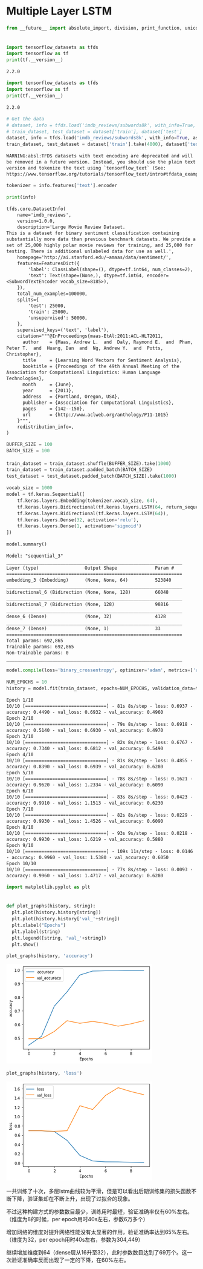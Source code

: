 # Multiple Layer LSTM


```python
from __future__ import absolute_import, division, print_function, unicode_literals


import tensorflow_datasets as tfds
import tensorflow as tf
print(tf.__version__)
```

    2.2.0



```python
import tensorflow_datasets as tfds
import tensorflow as tf
print(tf.__version__)
```

    2.2.0



```python
# Get the data
# dataset, info = tfds.load('imdb_reviews/subwords8k', with_info=True, as_supervised=True)
# train_dataset, test_dataset = dataset['train'], dataset['test']
dataset, info = tfds.load('imdb_reviews/subwords8k', with_info=True, as_supervised=True)
train_dataset, test_dataset = dataset['train'].take(4000), dataset['test'].take(1000)

```

    WARNING:absl:TFDS datasets with text encoding are deprecated and will be removed in a future version. Instead, you should use the plain text version and tokenize the text using `tensorflow_text` (See: https://www.tensorflow.org/tutorials/tensorflow_text/intro#tfdata_example)



```python
tokenizer = info.features['text'].encoder
```


```python
print(info)
```

    tfds.core.DatasetInfo(
        name='imdb_reviews',
        version=1.0.0,
        description='Large Movie Review Dataset.
    This is a dataset for binary sentiment classification containing substantially more data than previous benchmark datasets. We provide a set of 25,000 highly polar movie reviews for training, and 25,000 for testing. There is additional unlabeled data for use as well.',
        homepage='http://ai.stanford.edu/~amaas/data/sentiment/',
        features=FeaturesDict({
            'label': ClassLabel(shape=(), dtype=tf.int64, num_classes=2),
            'text': Text(shape=(None,), dtype=tf.int64, encoder=<SubwordTextEncoder vocab_size=8185>),
        }),
        total_num_examples=100000,
        splits={
            'test': 25000,
            'train': 25000,
            'unsupervised': 50000,
        },
        supervised_keys=('text', 'label'),
        citation="""@InProceedings{maas-EtAl:2011:ACL-HLT2011,
          author    = {Maas, Andrew L.  and  Daly, Raymond E.  and  Pham, Peter T.  and  Huang, Dan  and  Ng, Andrew Y.  and  Potts, Christopher},
          title     = {Learning Word Vectors for Sentiment Analysis},
          booktitle = {Proceedings of the 49th Annual Meeting of the Association for Computational Linguistics: Human Language Technologies},
          month     = {June},
          year      = {2011},
          address   = {Portland, Oregon, USA},
          publisher = {Association for Computational Linguistics},
          pages     = {142--150},
          url       = {http://www.aclweb.org/anthology/P11-1015}
        }""",
        redistribution_info=,
    )
    



```python
BUFFER_SIZE = 100
BATCH_SIZE = 100

train_dataset = train_dataset.shuffle(BUFFER_SIZE).take(1000)
train_dataset = train_dataset.padded_batch(BATCH_SIZE)
test_dataset = test_dataset.padded_batch(BATCH_SIZE).take(1000)
```


```python
vocab_size = 1000
model = tf.keras.Sequential([
    tf.keras.layers.Embedding(tokenizer.vocab_size, 64),
    tf.keras.layers.Bidirectional(tf.keras.layers.LSTM(64, return_sequences=True)),
    tf.keras.layers.Bidirectional(tf.keras.layers.LSTM(64)),
    tf.keras.layers.Dense(32, activation='relu'),
    tf.keras.layers.Dense(1, activation='sigmoid')
])
```


```python
model.summary()
```

    Model: "sequential_3"
    _________________________________________________________________
    Layer (type)                 Output Shape              Param #   
    =================================================================
    embedding_3 (Embedding)      (None, None, 64)          523840    
    _________________________________________________________________
    bidirectional_6 (Bidirection (None, None, 128)         66048     
    _________________________________________________________________
    bidirectional_7 (Bidirection (None, 128)               98816     
    _________________________________________________________________
    dense_6 (Dense)              (None, 32)                4128      
    _________________________________________________________________
    dense_7 (Dense)              (None, 1)                 33        
    =================================================================
    Total params: 692,865
    Trainable params: 692,865
    Non-trainable params: 0
    _________________________________________________________________



```python
model.compile(loss='binary_crossentropy', optimizer='adam', metrics=['accuracy'])
```


```python
NUM_EPOCHS = 10
history = model.fit(train_dataset, epochs=NUM_EPOCHS, validation_data=test_dataset)
```

    Epoch 1/10
    10/10 [==============================] - 81s 8s/step - loss: 0.6937 - accuracy: 0.4490 - val_loss: 0.6932 - val_accuracy: 0.4960
    Epoch 2/10
    10/10 [==============================] - 79s 8s/step - loss: 0.6918 - accuracy: 0.5140 - val_loss: 0.6930 - val_accuracy: 0.4970
    Epoch 3/10
    10/10 [==============================] - 82s 8s/step - loss: 0.6767 - accuracy: 0.7340 - val_loss: 0.6812 - val_accuracy: 0.5490
    Epoch 4/10
    10/10 [==============================] - 81s 8s/step - loss: 0.4855 - accuracy: 0.8390 - val_loss: 0.6939 - val_accuracy: 0.6280
    Epoch 5/10
    10/10 [==============================] - 78s 8s/step - loss: 0.1621 - accuracy: 0.9620 - val_loss: 1.2334 - val_accuracy: 0.6090
    Epoch 6/10
    10/10 [==============================] - 83s 8s/step - loss: 0.0423 - accuracy: 0.9910 - val_loss: 1.1513 - val_accuracy: 0.6230
    Epoch 7/10
    10/10 [==============================] - 82s 8s/step - loss: 0.0229 - accuracy: 0.9930 - val_loss: 1.4526 - val_accuracy: 0.6090
    Epoch 8/10
    10/10 [==============================] - 93s 9s/step - loss: 0.0218 - accuracy: 0.9930 - val_loss: 1.6219 - val_accuracy: 0.5880
    Epoch 9/10
    10/10 [==============================] - 109s 11s/step - loss: 0.0146 - accuracy: 0.9960 - val_loss: 1.5380 - val_accuracy: 0.6050
    Epoch 10/10
    10/10 [==============================] - 77s 8s/step - loss: 0.0093 - accuracy: 0.9960 - val_loss: 1.4717 - val_accuracy: 0.6280



```python
import matplotlib.pyplot as plt


def plot_graphs(history, string):
  plt.plot(history.history[string])
  plt.plot(history.history['val_'+string])
  plt.xlabel("Epochs")
  plt.ylabel(string)
  plt.legend([string, 'val_'+string])
  plt.show()
```


```python
plot_graphs(history, 'accuracy')
```


![png](output_12_0.png)



```python
plot_graphs(history, 'loss')
```


![png](output_13_0.png)


一共训练了十次，多层lstm曲线较为平滑，但是可以看出后期训练集的损失函数不断下降，验证集却在不断上升，出现了过拟合的现象。

不过这种构建方式的参数数目最少，训练用时最短，验证准确率仅有60%左右。（维度为8的时候，per epoch用时40s左右，参数6万多个）

增加网络的维度对提升网络性能没有太显著的作用，验证准确率达到65%左右。（维度为32，per epoch用时40s左右，参数为304,449）

继续增加维度到64（dense层从16升至32），此时参数数目达到了69万个。这一次验证准确率反而出现了一定的下降，在60%左右。
